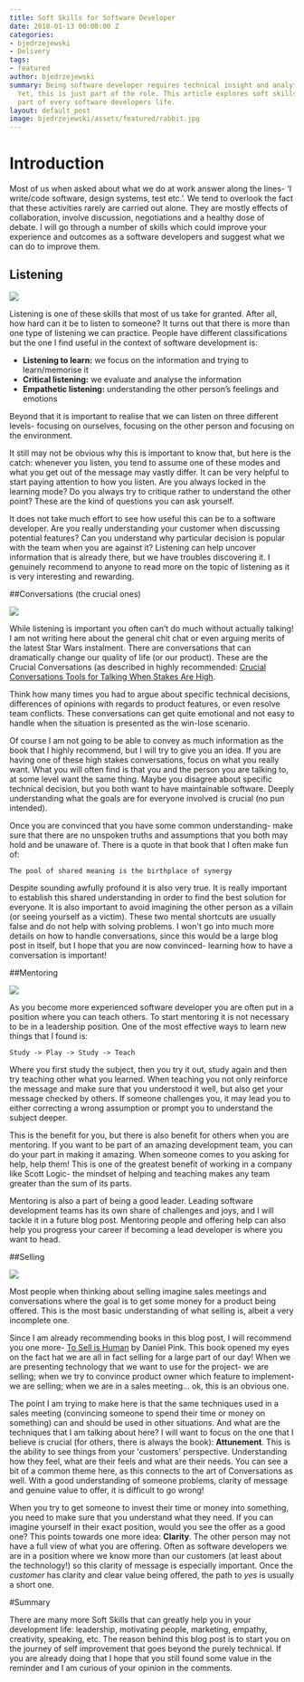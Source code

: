 ```yaml
---
title: Soft Skills for Software Developer
date: 2018-01-13 00:00:00 Z
categories:
- bjedrzejewski
- Delivery
tags:
- featured
author: bjedrzejewski
summary: Being software developer requires technical insight and analytical approach.
  Yet, this is just part of the role. This article explores soft skills that are important
  part of every software developers life.
layout: default_post
image: bjedrzejewski/assets/featured/rabbit.jpg
---
```


# Introduction

Most of us when asked about what we do at work answer along the lines- ‘I write/code software, design systems, 
test etc.’. We tend to overlook the fact that these activities rarely are carried out alone. 
They are mostly effects of collaboration, involve discussion, negotiations and a healthy dose of debate. 
I will go through a number of skills which could improve your experience and outcomes as a software developers 
and suggest what we can do to improve them.

## Listening

<img src="{{ site.baseurl }}/bjedrzejewski/assets/soft-listen.jpg" />

Listening is one of these skills that most of us take for granted. After all, how hard can it be to listen to someone? 
It turns out that there is more than one type of listening we can practice. People have different classifications but 
the one I find useful in the context of software development is:

* **Listening to learn:** we focus on the information and trying to learn/memorise it
* **Critical listening:** we evaluate and analyse the information
* **Empathetic listening:** understanding the other person’s feelings and emotions

Beyond that it is important to realise that we can listen on three different levels- focusing on ourselves, focusing 
on the other person and focusing on the environment.

It still may not be obvious why this is important to know that, but here is the catch: whenever you listen, you tend to assume 
one of these modes and what you get out of the message may vastly differ. It can be very helpful to start paying 
attention to how you listen. Are you always locked in the learning mode? Do you always try to critique rather to 
understand the other point? These are the kind of questions you can ask yourself.

It does not take much effort to see how useful this can be to a software developer. Are you really understanding 
your customer when discussing potential features? Can you understand why particular decision is popular with the 
team when you are against it? Listening can help uncover information that is already there, but we have troubles 
discovering it. I genuinely recommend to anyone to read more on the topic of listening as it is very interesting 
and rewarding.

##Conversations (the crucial ones)

<img src="{{ site.baseurl }}/bjedrzejewski/assets/soft-conv.jpg" />

While listening is important you often can’t do much without actually talking! I am not writing here about the general 
chit chat or even arguing merits of the latest Star Wars instalment. There are conversations that can dramatically 
change our quality of life (or our product). These are the Crucial Conversations (as described in highly 
recommended: [Crucial Conversations Tools for Talking When Stakes Are High](https://www.amazon.co.uk/gp/aw/d/0071771328/).

Think how many times you had to argue about specific technical decisions, differences of opinions with regards to 
product features, or even resolve team conflicts. These conversations can get quite emotional and not easy to 
handle when the situation is presented as the win-lose scenario.

Of course I am not going to be able to convey as much information as the book that I highly recommend, but I will try
to give you an idea. If you are having one of these high stakes conversations, focus on what you really want. What you
will often find is that you and the person you are talking to, at some level want the same thing. Maybe you disagree about
specific technical decision, but you both want to have maintainable software. Deeply understanding what the goals are
for everyone involved is crucial (no pun intended).

Once you are convinced that you have some common understanding- make sure that there are no unspoken truths and assumptions
that you both may hold and be unaware of. There is a quote in that book that I often make fun of: 

    The pool of shared meaning is the birthplace of synergy

Despite sounding awfully profound it is also very true. It is really important to establish this shared understanding
in order to find the best solution for everyone. It is also important to avoid imagining the other person as a villain
(or seeing yourself as a victim). These two mental shortcuts are usually false and do not help with solving problems.
I won't go into much more details on how to handle conversations, since this would be a large blog post in itself, but I
hope that you are now convinced- learning how to have a conversation is important!

##Mentoring

<img src="{{ site.baseurl }}/bjedrzejewski/assets/soft-mentor.jpeg" />

As you become more experienced software developer you are often put in a position where you can teach others. To start
mentoring it is not necessary to be in a leadership position. One of the most effective ways to learn new things that I found is:
  
    Study -> Play -> Study -> Teach
    
Where you first study the subject, then you try it out, study again and then try teaching other what you learned. When teaching
you not only reinforce the message and make sure that you understood it well, but also get your message checked by others.
If someone challenges you, it may lead you to either correcting a wrong assumption or prompt you to understand the subject
deeper.

This is the benefit for you, but there is also benefit for others when you are mentoring. If you want to be part of an
amazing development team, you can do your part in making it amazing. When someone comes to you asking for help, help them!
This is one of the greatest benefit of working in a company like Scott Logic- the mindset of helping and teaching makes
any team greater than the sum of its parts.

Mentoring is also a part of being a good leader. Leading software development teams has its own share of challenges and joys,
and I will tackle it in a future blog post. Mentoring people and offering help can also help you progress your career if
becoming a lead developer is where you want to head.

##Selling

<img src="{{ site.baseurl }}/bjedrzejewski/assets/soft-sell.jpg" />

Most people when thinking about selling imagine sales meetings and conversations where the goal is to get some money
for a product being offered. This is the most basic understanding of what selling is, albeit a very incomplete one.

Since I am already recommending books in this blog post, I will recommend you one more- [To Sell is Human](https://www.amazon.co.uk/Sell-Human-Daniel-H-Pink/dp/0857867202)
by Daniel Pink. This book opened my eyes on the fact hat we are all in fact selling for a large part of our day!
When we are presenting technology that we want to use for the project- we are selling; when we try to convince
product owner which feature to implement- we are selling; when we are in a sales meeting... ok, this is an obvious one.

The point I am trying to make here is that the same techniques used in a sales meeting (convincing someone to spend
their time or money on something) can and should be used in other situations. And what are the techniques that I am
talking about here? I will want to focus on the one that I believe is crucial (for others, there is always the book):
**Attunement**. This is the ability to see things from your 'customers' perspective. Understanding how they feel,
what are their feels and what are their needs. You can see a bit of a common theme here, as this connects to the
art of Conversations as well. With a good understanding of someone problems, clarity of message and genuine value to
offer, it is difficult to go wrong!

When you try to get someone to invest their time or money into something, you need to make sure that you understand what
they need. If you can imagine yourself in their exact position, would you see the offer as a good one? This points towards
one more idea: **Clarity**. The other person may not have a full view of what you are offering. Often as software developers
we are in a position where we know more than our customers (at least about the technology!) so this clarity of message
is especially important. Once the _customer_ has clarity and clear value being offered, the path to _yes_ is usually
a short one.

#Summary

There are many more Soft Skills that can greatly help you in your development life: leadership, motivating people,
marketing, empathy, creativity, speaking, etc. The reason behind this blog post is to start you on the journey of
self improvement that goes beyond the purely technical. If you are already doing that I hope that you still found
some value in the reminder and I am curious of your opinion in the comments.